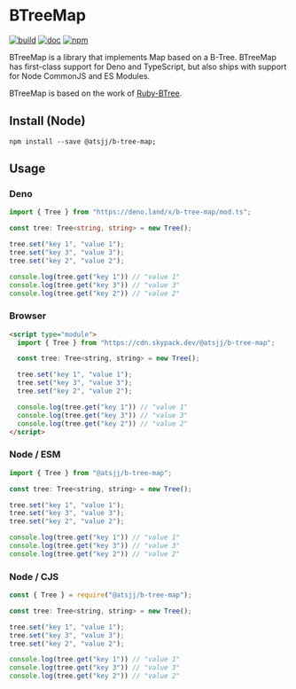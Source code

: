 # BTreeMap

[![build](https://img.shields.io/github/workflow/status/atsjj/b-tree-map/ci)](https://github.com/atsjj/b-tree-map/actions?query=workflow%3Aci)
[![doc](https://img.shields.io/badge/deno-doc-blue)](https://doc.deno.land/https/deno.land/x/b-tree-map/mod.ts)
[![npm](https://img.shields.io/npm/v/@atsjj/b-tree-map)](https://www.npmjs.com/package/@atsjj/b-tree-map)

BTreeMap is a library that implements Map based on a B-Tree. BTreeMap has first-class
support for Deno and TypeScript, but also ships with support for Node CommonJS and ES Modules.

BTreeMap is based on the work of [Ruby-BTree](https://github.com/seifertd/Ruby-BTree).

## Install (Node)

```
npm install --save @atsjj/b-tree-map;
```

## Usage

### Deno

```ts
import { Tree } from "https://deno.land/x/b-tree-map/mod.ts";

const tree: Tree<string, string> = new Tree();

tree.set("key 1", "value 1");
tree.set("key 3", "value 3");
tree.set("key 2", "value 2");

console.log(tree.get("key 1")) // "value 1"
console.log(tree.get("key 3")) // "value 3"
console.log(tree.get("key 2")) // "value 2"
```

### Browser

```html
<script type="module">
  import { Tree } from "https://cdn.skypack.dev/@atsjj/b-tree-map";

  const tree: Tree<string, string> = new Tree();

  tree.set("key 1", "value 1");
  tree.set("key 3", "value 3");
  tree.set("key 2", "value 2");

  console.log(tree.get("key 1")) // "value 1"
  console.log(tree.get("key 3")) // "value 3"
  console.log(tree.get("key 2")) // "value 2"
</script>
```

### Node / ESM

```javascript
import { Tree } from "@atsjj/b-tree-map";

const tree: Tree<string, string> = new Tree();

tree.set("key 1", "value 1");
tree.set("key 3", "value 3");
tree.set("key 2", "value 2");

console.log(tree.get("key 1")) // "value 1"
console.log(tree.get("key 3")) // "value 3"
console.log(tree.get("key 2")) // "value 2"
```

### Node / CJS

```javascript
const { Tree } = require("@atsjj/b-tree-map");

const tree: Tree<string, string> = new Tree();

tree.set("key 1", "value 1");
tree.set("key 3", "value 3");
tree.set("key 2", "value 2");

console.log(tree.get("key 1")) // "value 1"
console.log(tree.get("key 3")) // "value 3"
console.log(tree.get("key 2")) // "value 2"
```
